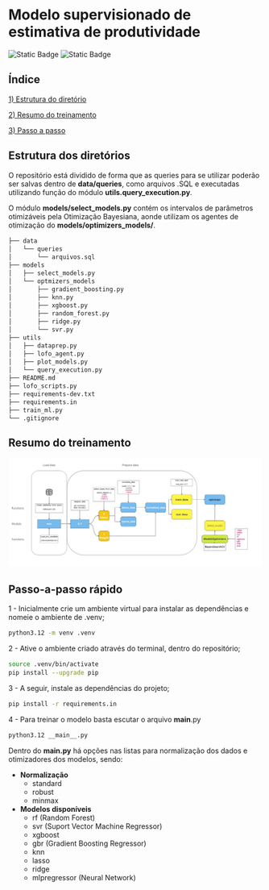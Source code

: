 # Modelo supervisionado de estimativa de produtividade

<img alt="Static Badge" src="https://img.shields.io/badge/python-3.12-blue?style=flat"> <img alt="Static Badge" src="https://img.shields.io/badge/underberg-agro-red?style=flat">

## Índice
[1) Estrutura do diretório](#estrutura-dos-diretórios)

[2) Resumo do treinamento](#resumo-do-treinamento)

[3) Passo a passo](#passo-a-passo)
## Estrutura dos diretórios
O repositório está dividido de forma que as queries para se utilizar poderão ser salvas dentro de **data/queries**, como arquivos .SQL e executadas utilizando função do módulo **utils.query_execution.py**. 

O módulo **models/select_models.py** contém os intervalos de parâmetros otimizáveis pela Otimização Bayesiana, aonde utilizam os agentes de otimização do **models/optimizers_models/**.
```text
├── data
│   └── queries
│       └── arquivos.sql
├── models
│   ├── select_models.py
│   └── optmizers_models
│       ├── gradient_boosting.py
│       ├── knn.py
│       ├── xgboost.py
│       ├── random_forest.py
│       ├── ridge.py
│       └── svr.py
├── utils
│   ├── dataprep.py
│   ├── lofo_agent.py
│   ├── plot_models.py
│   └── query_execution.py
├── README.md
├── lofo_scripts.py
├── requirements-dev.txt
├── requirements.in
├── train_ml.py
└── .gitignore
```
## Resumo do treinamento

<img alt="Static Badge" src="readme\Untitled - Frame 1.jpg">


## Passo-a-passo rápido
1 - Inicialmente crie um ambiente virtual para instalar as dependências e nomeie o ambiente de .venv;
```bash
python3.12 -m venv .venv
```
2 - Ative o ambiente criado através do terminal, dentro do repositório;
```bash
source .venv/bin/activate
pip install --upgrade pip
```
3 - A seguir, instale as dependências do projeto;
```bash
pip install -r requirements.in
```
4 - Para treinar o modelo basta escutar o arquivo __main__.py
```bash
python3.12 __main__.py
```

Dentro do **__main__.py** há opções nas listas para normalização dos dados e otimizadores dos modelos, sendo:
- **Normalização**
  - standard
  - robust
  - minmax
-  **Modelos disponíveis**
   -  rf (Random Forest)
   -  svr (Suport Vector Machine Regressor)
   -  xgboost 
   -  gbr (Gradient Boosting Regressor)
   -  knn
   -  lasso
   -  ridge
   -  mlpregressor (Neural Network)